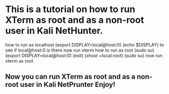 # This is a tutorial on how to run XTerm as root and as a non-root user in Kali NetHunter.

how to run as localhost
(export DISPLAY=local@host:0)
(echo $DISPLAY) to see if local@host:0 is there now run xterm
how to run as root 
(sudo su)
(export DISPLAY=local@host:0)
(exit)
(xhost +local:root)
(sudo su)
now run xterm as root
## Now you can run XTerm as root and as a non-root user in Kali NetPrunter Enjoy!
